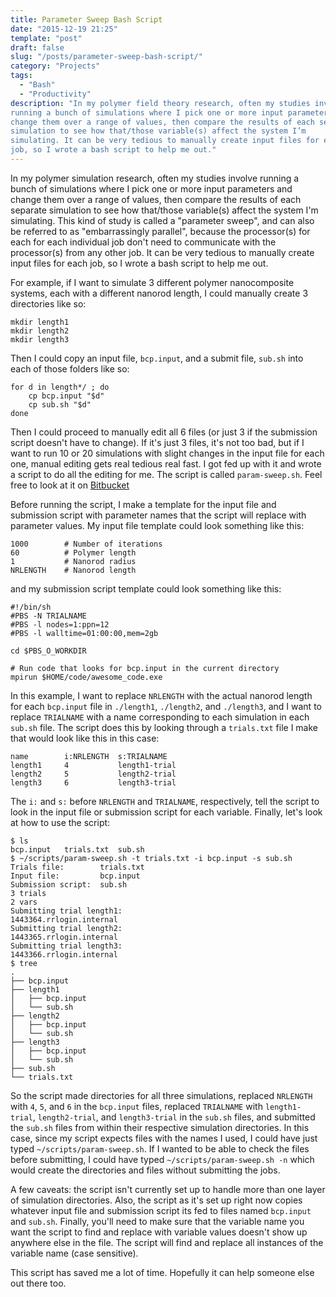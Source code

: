 ```yaml
---
title: Parameter Sweep Bash Script
date: "2015-12-19 21:25"
template: "post"
draft: false
slug: "/posts/parameter-sweep-bash-script/"
category: "Projects"
tags:
  - "Bash"
  - "Productivity"
description: "In my polymer field theory research, often my studies involve
running a bunch of simulations where I pick one or more input parameters and
change them over a range of values, then compare the results of each separate
simulation to see how that/those variable(s) affect the system I’m
simulating. It can be very tedious to manually create input files for each
job, so I wrote a bash script to help me out."
---
```


In my polymer simulation research, often my studies involve running a bunch
of simulations where I pick one or more input parameters and change them over
a range of values, then compare the results of each separate simulation to
see how that/those variable(s) affect the system I'm simulating. This kind of
study is called a "parameter sweep", and can also be referred to as
"embarrassingly parallel", because the processor(s) for each for each
individual job don't need to communicate with the processor(s) from any other
job. It can be very tedious to manually create input files for each job, so I
wrote a bash script to help me out.

For example, if I want to simulate 3 different polymer nanocomposite systems,
each with a different nanorod length, I could manually create 3 directories
like so:

```shell
mkdir length1
mkdir length2
mkdir length3
```

Then I could copy an input file, `bcp.input`, and a submit file, `sub.sh` into
each of those folders like so:

```shell
for d in length*/ ; do
    cp bcp.input "$d"
    cp sub.sh "$d" 
done
```

Then I could proceed to manually edit all 6 files (or just 3 if the
submission script doesn't have to change). If it's just 3 files, it's not too
bad, but if I want to run 10 or 20 simulations with slight changes in the
input file for each one, manual editing gets real tedious real fast. I got
fed up with it and wrote a script to do all the editing for me. The script is
called `param-sweep.sh`. Feel free to look at it on
[Bitbucket](https://bitbucket.org/benlindsay/param-sweep)

Before running the script, I make a template for the input file and
submission script with parameter names that the script will replace with
parameter values. My input file template could look something like this:

```shell
1000        # Number of iterations
60          # Polymer length
1           # Nanorod radius
NRLENGTH    # Nanorod length
```

and my submission script template could look something like this:

```shell
#!/bin/sh
#PBS -N TRIALNAME
#PBS -l nodes=1:ppn=12
#PBS -l walltime=01:00:00,mem=2gb

cd $PBS_O_WORKDIR

# Run code that looks for bcp.input in the current directory
mpirun $HOME/code/awesome_code.exe
```

In this example, I want to replace `NRLENGTH` with the actual nanorod length
for each `bcp.input` file in `./length1`, `./length2`, and `./length3`, and I
want to replace `TRIALNAME` with a name corresponding to each simulation in
each `sub.sh` file. The script does this by looking through a `trials.txt`
file I make that would look like this in this case:

```
name        i:NRLENGTH  s:TRIALNAME
length1     4           length1-trial
length2     5           length2-trial
length3     6           length3-trial
```

The `i:` and `s:` before `NRLENGTH` and `TRIALNAME`, respectively, tell the
script to look in the input file or submission script for each variable.
Finally, let's look at how to use the script:

```shell
$ ls
bcp.input   trials.txt  sub.sh
$ ~/scripts/param-sweep.sh -t trials.txt -i bcp.input -s sub.sh
Trials file:        trials.txt
Input file:         bcp.input
Submission script:  sub.sh
3 trials
2 vars
Submitting trial length1:
1443364.rrlogin.internal
Submitting trial length2:
1443365.rrlogin.internal
Submitting trial length3:
1443366.rrlogin.internal
$ tree
.
├── bcp.input
├── length1
│   ├── bcp.input
│   └── sub.sh
├── length2
│   ├── bcp.input
│   └── sub.sh
├── length3
│   ├── bcp.input
│   └── sub.sh
├── sub.sh
└── trials.txt
```

So the script made directories for all three simulations, replaced `NRLENGTH`
with `4`, `5`, and `6` in the `bcp.input` files, replaced `TRIALNAME` with
`length1-trial`, `length2-trial`, and `length3-trial` in the `sub.sh` files,
and submitted the `sub.sh` files from within their respective simulation
directories. In this case, since my script expects files with the names I
used, I could have just typed `~/scripts/param-sweep.sh`. If I wanted to be
able to check the files before submitting, I could have typed
`~/scripts/param-sweep.sh -n` which would create the directories and files
without submitting the jobs.

A few caveats: the script isn't currently set up to handle more than one
layer of simulation directories. Also, the script as it's set up right now
copies whatever input file and submission script its fed to files named
`bcp.input` and `sub.sh`. Finally, you'll need to make sure that the variable
name you want the script to find and replace with variable values doesn't
show up anywhere else in the file. The script will find and replace all
instances of the variable name (case sensitive).

This script has saved me a lot of time. Hopefully it can help someone else
out there too.
